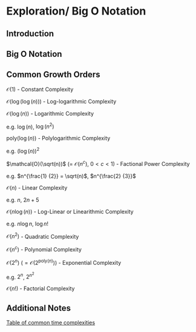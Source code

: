 # Exploration/ Big O Notation


## Introduction 

## Big O Notation 

## Common Growth Orders

$\mathcal{O}(1)$ - Constant Complexity

$\mathcal{O}(\log(\log(n)))$ - Log-logarithmic Complexity

$\mathcal{O}(\log(n))$ - Logarithmic Complexity

e.g. $\log(n)$, $\log(n^2)$

$\text{poly}(\log(n))$ - Polylogarithmic Complexity 

e.g. ${(\log(n))}^2$

$\mathcal{O}(\sqrt(n))$ (= $\mathcal{O}(n^c)$, $0 < c < 1$) - Factional Power Complexity

e.g. $n^{\frac{1} {2}} = \sqrt(n)$, $n^{\frac{2} {3}}$

$\mathcal{O}(n)$ - Linear Complexity

e.g. $n$, $2 n + 5$

$\mathcal{O}(n \log(n))$ - Log-Linear or Linearithmic Complexity

e.g. $n \log n$, $\log n!$ 

$\mathcal{O}(n^2)$ - Quadratic Complexity

$\mathcal{O}(n^c)$ - Polynomial Complexity

$\mathcal{O}(2^n)$ $(= \mathcal{O}(2^{\text{poly}(n)}))$ - Exponential Complexity

e.g. $2^n$, $2^{n^2}$

$\mathcal{O}(n!)$ - Factorial Complexity

## Additional Notes 

[Table of common time complexities](https://en.wikipedia.org/wiki/Time_complexity#Table_of_common_time_complexities)


